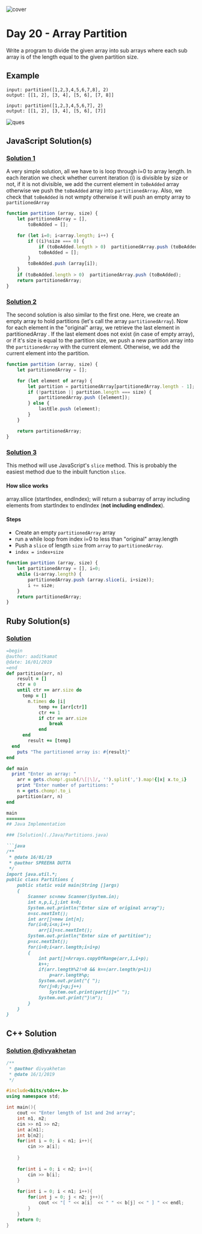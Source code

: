![cover](./cover.png)

# Day 20 - Array Partition

Write a program to divide the given array into sub arrays where each sub array is of the length equal to the given partition size.

## Example

```
input: partition([1,2,3,4,5,6,7,8], 2)
output: [[1, 2], [3, 4], [5, 6], [7, 8]]
   
input: partition([1,2,3,4,5,6,7], 2)
output: [[1, 2], [3, 4], [5, 6], [7]]
```

![ques](./ques.png)

## JavaScript Solution(s)

### [Solution 1](./JavaScript/sol1.js)

A very simple solution, all we have to is loop through i=0 to array length. In each iteration we check whether current iteration (i) is divisible by size or not, if it is not divisible, we add the current element in `toBeAdded` array otherwise we push the `toBeAdded` array into `partitionedArray`. Also, we check that `toBeAdded` is not wmpty otherwise it will push an empty array to `partitionedArray`


```js
function partition (array, size) {
    let partitionedArray = [],
        toBeAdded = [];

    for (let i=0; i<array.length; i++) {
        if ((i)%size === 0) {
            if (toBeAdded.length > 0)  partitionedArray.push (toBeAdded);
            toBeAdded = [];
        }
        toBeAdded.push (array[i]);
    }
    if (toBeAdded.length > 0)  partitionedArray.push (toBeAdded);
    return partitionedArray;
}
```

### [Solution 2](./JavaScript/sol2.js)

The second solution is also similar to the first one. Here, we create an empty array to hold partitions (let's call the array `partitionedArray`). Now for each element in the "original" array, we retrieve the  last element in partitionedArray . If the last element does not exist (in case of empty array), or if it's size is equal to the partition size, we push a new partition array into the `partitionedArray` with the current element. Otherwise, we add the current element into the partition.

```js
function partition (array, size) {
    let partitionedArray = [];

    for (let element of array) {
        let partition = partitionedArray[partitionedArray.length - 1];
        if (!partition || partition.length === size) {
            partitionedArray.push ([element]);
        } else {
            lastEle.push (element);
        }
    }

    return partitionedArray;
}
```

### [Solution 3](./JavaScript/sol3.js)

This method will use JavaScript's `slice` method. This is probably the easiest method due to the inbuilt function `slice`. 

#### How slice works

array.sllice (startIndex, endIndex); will return a subarray of array including elements from startIndex to endIndex (**not including endIndex**).

#### Steps

- Create an empty `partitionedArray` array
- run a while loop from index i=0 to less than "original" array.length
- Push a `slice` of length `size` from `array` to `partitionedArray`.
- `index = index+size`

```js
function partition (array, size) {
    let partitionedArray = [], i=0;
    while (i<array.length) {
        partitionedArray.push (array.slice(i, i+size));
        i += size;
    }
    return partitionedArray;
}
```

## Ruby Solution(s)

### [Solution](./Ruby/array_partition.rb)

```ruby
=begin
@author: aaditkamat
@date: 16/01/2019
=end
def partition(arr, n)
    result = []
    ctr = 0
    until ctr == arr.size do
      temp = []
        n.times do |i|
            temp += [arr[ctr]]
            ctr += 1
            if ctr == arr.size
                break
            end
      end
        result += [temp]
  end
    puts "The partitioned array is: #{result}"
end

def main
  print "Enter an array: "
    arr = gets.chomp!.gsub(/\[|\]/, '').split(',').map!{|x| x.to_i}
    print "Enter number of partitions: "
    n = gets.chomp!.to_i
    partition(arr, n)
end

main
=======
## Java Implementation

### [Solution](./Java/Partitions.java)

```java
/**
 * @date 16/01/19
 * @author SPREEHA DUTTA
 */
import java.util.*;
public class Partitions {
    public static void main(String []args)
    {
        Scanner sc=new Scanner(System.in);
        int n,p,i,j;int k=0;
        System.out.println("Enter size of original array");
        n=sc.nextInt();
        int arr[]=new int[n];
        for(i=0;i<n;i++)
            arr[i]=sc.nextInt();
        System.out.println("Enter size of partition");
        p=sc.nextInt();
        for(i=0;i<arr.length;i=i+p)
        {
            int part[]=Arrays.copyOfRange(arr,i,i+p);
            k++;
            if(arr.length%2!=0 && k==(arr.length/p+1))
                p=arr.length%p;
            System.out.print("{ ");
            for(j=0;j<p;j++)
                System.out.print(part[j]+" ");
            System.out.print("}\n");
        }
    }
}
```

## C++ Solution

### [Solution @divyakhetan](./C++/PartitionDay20.cpp)



```cpp
/**
 * @author divyakhetan
 * @date 16/1/2019
 */

#include<bits/stdc++.h>
using namespace std;

int main(){
	cout << "Enter length of 1st and 2nd array";
	int n1, n2;	
	cin >> n1 >> n2;
	int a[n1];
	int b[n2];
	for(int i = 0; i < n1; i++){
		cin >> a[i];
		
	}
	
	for(int i = 0; i < n2; i++){
		cin >> b[i];
	}
	
	for(int i = 0; i < n1; i++){
		for(int j = 0; j < n2; j++){
			cout << "[ " << a[i]  << " " << b[j] << " ] " << endl;
		}
	}
	return 0;
}
```
